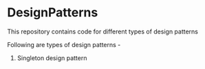 # DesignPatterns
This repository contains code for different types of design patterns

Following are types of design patterns -

1. Singleton design pattern
